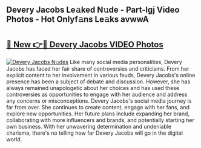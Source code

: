 ## Devery Jacobs Le𝚊ked N𝚞de - Part-lgj Video Photos - Hot Onlyf𝚊ns Le𝚊ks avwwA

# <h2><a href="http://ab55732.deff.icu/?id=Devery+Jacobs">🔗 New 👉🔴 Devery Jacobs VIDEO Photos</a></h2>

[![Devery Jacobs N𝚞des](https://i.imgur.com/rIISA9y.gif)](http://ab55732.deff.icu/?id=Devery+Jacobs)
Like many social media personalities, Devery Jacobs has faced her fair share of controversies and criticisms. From her explicit content to her involvement in various feuds, Devery Jacobs's online presence has been a subject of debate and discussion. However, she has always remained unapologetic about her choices and has used these controversies as opportunities to engage with her audience and address any concerns or misconceptions. Devery Jacobs's social media journey is far from over. She continues to create content, engage with her fans, and explore new opportunities. Her future plans include expanding her brand, collaborating with more influencers and brands, and potentially starting her own business. With her unwavering determination and undeniable charisma, there's no telling how far Devery Jacobs will go in the digital world.
